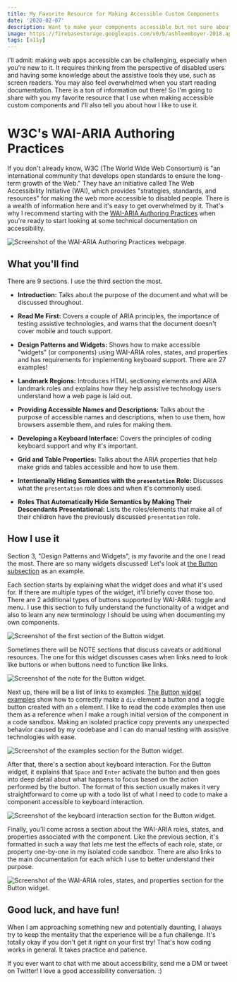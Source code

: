 ```yaml
---
title: My Favorite Resource for Making Accessible Custom Components
date: '2020-02-07'
description: Want to make your components accessible but not sure about the technical feasibility or how to get started? Take a look at the WAI-ARIA Authoring Practices by W3C!
image: https://firebasestorage.googleapis.com/v0/b/ashleemboyer-2018.appspot.com/o/headers%2F2020%2F02%2FMy%20Favorite%20Resource%20for%20Making%20Accessible%20Custom%20Components.png?alt=media&token=fa982680-b3b2-4a27-a1b3-63c23db8da4e
tags: [a11y]
---
```


I'll admit: making web apps accessible can be challenging, especially when you're new to it. It requires thinking from the perspective of disabled users and having some knowledge about the assistive tools they use, such as screen readers. You may also feel overwhelmed when you start reading documentation. There is a ton of information out there! So I'm going to share with you my favorite resource that I use when making accessible custom components and I'll also tell you about how I like to use it.

# W3C's WAI-ARIA Authoring Practices

If you don't already know, W3C (The World Wide Web Consortium) is "an international community that develops open standards to ensure the long-term growth of the Web." They have an initiative called The Web Accessibility Initiative (WAI), which provides "strategies, standards, and resources" for making the web more accessible to disabled people. There is a wealth of information here and it's easy to get overwhelmed by it. That's why I recommend starting with the [WAI-ARIA Authoring Practices](https://www.w3.org/TR/wai-aria-practices/) when you're ready to start looking at some technical documentation on accessibility.

![Screenshot of the WAI-ARIA Authoring Practices webpage.](https://dev-to-uploads.s3.amazonaws.com/i/n12gavis3ns73vbhfx7i.png)

## What you'll find

There are 9 sections. I use the third section the most.

- **Introduction:** Talks about the purpose of the document and what will be discussed throughout.

- **Read Me First:** Covers a couple of ARIA principles, the importance of testing assistive technologies, and warns that the document doesn't cover mobile and touch support.

- **Design Patterns and Widgets:** Shows how to make accessible "widgets" (or components) using WAI-ARIA roles, states, and properties and has requirements for implementing keyboard support. There are 27 examples!

- **Landmark Regions:** Introduces HTML sectioning elements and ARIA landmark roles and explains how they help assistive technology users understand how a web page is laid out.

- **Providing Accessible Names and Descriptions:** Talks about the purpose of accessible names and descriptions, when to use them, how browsers assemble them, and rules for making them.

- **Developing a Keyboard Interface:** Covers the principles of coding keyboard support and why it's important.

- **Grid and Table Properties:** Talks about the ARIA properties that help make grids and tables accessible and how to use them.

- **Intentionally Hiding Semantics with the `presentation` Role:** Discusses what the `presentation` role does and when it's commonly used.

- **Roles That Automatically Hide Semantics by Making Their Descendants Presentational:** Lists the roles/elements that make all of their children have the previously discussed `presentation` role.

## How I use it

Section 3, "Design Patterns and Widgets", is my favorite and the one I read the most. There are so many widgets discussed! Let's look at [the Button subsection](https://www.w3.org/TR/wai-aria-practices/#button) as an example.

Each section starts by explaining what the widget does and what it's used for. If there are multiple types of the widget, it'll briefly cover those too. There are 2 additional types of buttons supported by WAI-ARIA: toggle and menu. I use this section to fully understand the functionality of a widget and also to learn any new terminology I should be using when documenting my own components.

![Screenshot of the first section of the Button widget.](https://dev-to-uploads.s3.amazonaws.com/i/3rhs8nantuv03eua50ia.png)

Sometimes there will be NOTE sections that discuss caveats or additional resources. The one for this widget discusses cases when links need to look like buttons or when buttons need to function like links.

![Screenshot of the note for the Button widget.](https://dev-to-uploads.s3.amazonaws.com/i/zlp5ppilfkehbqpliufj.png)

Next up, there will be a list of links to examples. [The Button widget examples](https://www.w3.org/TR/wai-aria-practices/examples/button/button.html) show how to correctly make a `div` element a button and a toggle button created with an `a` element. I like to read the code examples then use them as a reference when I make a rough initial version of the component in a code sandbox. Making an isolated practice copy prevents any unexpected behavior caused by my codebase and I can do manual testing with assistive technologies with ease.

![Screenshot of the examples section for the Button widget.](https://dev-to-uploads.s3.amazonaws.com/i/tynhp8eh33i2laie7rmb.png)

After that, there's a section about keyboard interaction. For the Button widget, it explains that `Space` and `Enter` activate the button and then goes into deep detail about what happens to focus based on the action performed by the button. The format of this section usually makes it very straightforward to come up with a todo list of what I need to code to make a component accessible to keyboard interaction.

![Screenshot of the keyboard interaction section for the Button widget.](https://dev-to-uploads.s3.amazonaws.com/i/r39znxw9eupjd1apt3nd.png)

Finally, you'll come across a section about the WAI-ARIA roles, states, and properties associated with the component. Like the previous section, it's formatted in such a way that lets me test the effects of each role, state, or property one-by-one in my isolated code sandbox. There are also links to the main documentation for each which I use to better understand their purpose.

![Screenshot of the WAI-ARIA roles, states, and properties section for the Button widget.](https://dev-to-uploads.s3.amazonaws.com/i/x5ntbkr93815gs4y3m3p.png)

## Good luck, and have fun!

When I am approaching something new and potentially daunting, I always try to keep the mentality that the experience will be a fun challenge. It's totally okay if you don't get it right on your first try! That's how coding works in general. It takes practice and patience.

If you ever want to chat with me about accessibility, send me a DM or tweet on Twitter! I love a good accessibility conversation. :)
